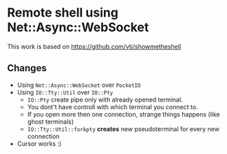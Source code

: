 # Remote shell using Net::Async::WebSocket

This work is based on https://github.com/vti/showmetheshell

## Changes

- Using `Net::Async::WebSocket` over `PocketIO`
- Using `IO::Tty::Util` over `IO::Pty`
  - `IO::Pty` create pipe only with already opened terminal.
  - You dont't have controll with which terminal you connect to.
  - If you open more then one connection, strange things happens (like ghost terminals)
  - `IO::Tty::Util::forkpty` **creates** new pseudoterminal for every new connection
- Cursor works :)
